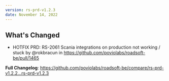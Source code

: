 ```yaml
---
version: rs-prd-v1.2.3
date: November 14, 2022
---
```


## What's Changed
* HOTFIX PRD: RS-2061 Scania integrations on production not working / stuck by @rokbracun in https://github.com/poviolabs/roadsoft-be/pull/1465


**Full Changelog**: https://github.com/poviolabs/roadsoft-be/compare/rs-prd-v1.2.2...rs-prd-v1.2.3